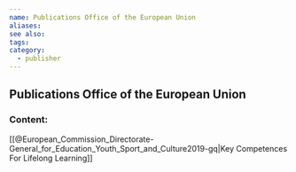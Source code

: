 ```yaml
---
name: Publications Office of the European Union
aliases:
see also:
tags:
category:
  - publisher
---
```


## Publications Office of the European Union

### Content:
[[@European_Commission_Directorate-General_for_Education_Youth_Sport_and_Culture2019-gq|Key Competences For Lifelong Learning]]